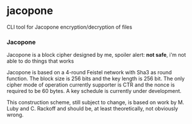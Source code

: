 # jacopone
CLI tool for Jacopone encryption/decryption of files


### Jacopone
Jacopone is a block cipher designed by me, spoiler alert: **not safe**, i'm not able to do things that works

Jacopone is based on a 4-round Feistel network with Sha3 as round function. The block size is 256 bits and the 
key length is 256 bit. The only cipher mode of operation currently supporter is CTR and the nonce is required to be 60 bytes.
A key schedule is currently under development.
  
This construction scheme, still subject to change, is based on work by M. Luby and C. Rackoff and should be, at least theoretically,
not obviously wrong.



